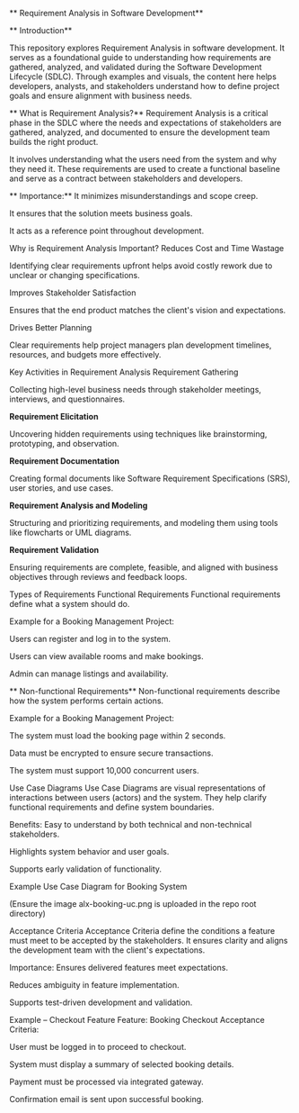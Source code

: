 ** Requirement Analysis in Software Development**

** Introduction**

This repository explores Requirement Analysis in software development. It serves as a foundational guide to understanding how requirements are gathered, analyzed, and validated during the Software Development Lifecycle (SDLC). Through examples and visuals, the content here helps developers, analysts, and stakeholders understand how to define project goals and ensure alignment with business needs.


** What is Requirement Analysis?**
Requirement Analysis is a critical phase in the SDLC where the needs and expectations of stakeholders are gathered, analyzed, and documented to ensure the development team builds the right product.

It involves understanding what the users need from the system and why they need it. These requirements are used to create a functional baseline and serve as a contract between stakeholders and developers.

** Importance:**
It minimizes misunderstandings and scope creep.

It ensures that the solution meets business goals.

It acts as a reference point throughout development.

 Why is Requirement Analysis Important?
Reduces Cost and Time Wastage

Identifying clear requirements upfront helps avoid costly rework due to unclear or changing specifications.

Improves Stakeholder Satisfaction

Ensures that the end product matches the client's vision and expectations.

Drives Better Planning

Clear requirements help project managers plan development timelines, resources, and budgets more effectively.

 Key Activities in Requirement Analysis
Requirement Gathering

Collecting high-level business needs through stakeholder meetings, interviews, and questionnaires.

**Requirement Elicitation**

Uncovering hidden requirements using techniques like brainstorming, prototyping, and observation.

**Requirement Documentation**

Creating formal documents like Software Requirement Specifications (SRS), user stories, and use cases.

**Requirement Analysis and Modeling**

Structuring and prioritizing requirements, and modeling them using tools like flowcharts or UML diagrams.

**Requirement Validation**

Ensuring requirements are complete, feasible, and aligned with business objectives through reviews and feedback loops.

 Types of Requirements
 Functional Requirements
Functional requirements define what a system should do.

Example for a Booking Management Project:

Users can register and log in to the system.

Users can view available rooms and make bookings.

Admin can manage listings and availability.

** Non-functional Requirements**
Non-functional requirements describe how the system performs certain actions.

Example for a Booking Management Project:

The system must load the booking page within 2 seconds.

Data must be encrypted to ensure secure transactions.

The system must support 10,000 concurrent users.

 Use Case Diagrams
Use Case Diagrams are visual representations of interactions between users (actors) and the system. They help clarify functional requirements and define system boundaries.

 Benefits:
Easy to understand by both technical and non-technical stakeholders.

Highlights system behavior and user goals.

Supports early validation of functionality.

Example Use Case Diagram for Booking System


(Ensure the image alx-booking-uc.png is uploaded in the repo root directory)

 Acceptance Criteria
Acceptance Criteria define the conditions a feature must meet to be accepted by the stakeholders. It ensures clarity and aligns the development team with the client's expectations.

 Importance:
Ensures delivered features meet expectations.

Reduces ambiguity in feature implementation.

Supports test-driven development and validation.

 Example – Checkout Feature
Feature: Booking Checkout
Acceptance Criteria:

User must be logged in to proceed to checkout.

System must display a summary of selected booking details.

Payment must be processed via integrated gateway.

Confirmation email is sent upon successful booking.
